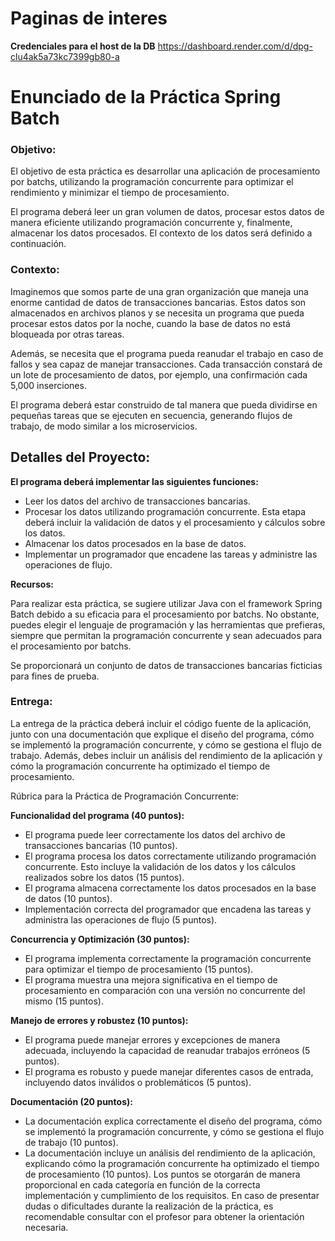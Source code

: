 # Paginas de interes

**Credenciales para el host de la DB** 
https://dashboard.render.com/d/dpg-clu4ak5a73kc7399gb80-a


# Enunciado de la Práctica Spring Batch

### Objetivo:

El objetivo de esta práctica es desarrollar una aplicación de procesamiento por batchs, utilizando la programación concurrente para optimizar el rendimiento y minimizar el tiempo de procesamiento.

El programa deberá leer un gran volumen de datos, procesar estos datos de manera eficiente utilizando programación concurrente y, finalmente, almacenar los datos procesados. El contexto de los datos será definido a continuación.

### Contexto:

Imaginemos que somos parte de una gran organización que maneja una enorme cantidad de datos de transacciones bancarias. Estos datos son almacenados en archivos planos y se necesita un programa que pueda procesar estos datos por la noche, cuando la base de datos no está bloqueada por otras tareas.

Además, se necesita que el programa pueda reanudar el trabajo en caso de fallos y sea capaz de manejar transacciones. Cada transacción constará de un lote de procesamiento de datos, por ejemplo, una confirmación cada 5,000 inserciones.

El programa deberá estar construido de tal manera que pueda dividirse en pequeñas tareas que se ejecuten en secuencia, generando flujos de trabajo, de modo similar a los microservicios.

## Detalles del Proyecto:

**El programa deberá implementar las siguientes funciones:**

- Leer los datos del archivo de transacciones bancarias.
- Procesar los datos utilizando programación concurrente. Esta etapa deberá incluir la validación de datos y el procesamiento y cálculos sobre los datos.
- Almacenar los datos procesados en la base de datos.
- Implementar un programador que encadene las tareas y administre las operaciones de flujo.

**Recursos:**

Para realizar esta práctica, se sugiere utilizar Java con el framework Spring Batch debido a su eficacia para el procesamiento por batchs. No obstante, puedes elegir el lenguaje de programación y las herramientas que prefieras, siempre que permitan la programación concurrente y sean adecuados para el procesamiento por batchs.

Se proporcionará un conjunto de datos de transacciones bancarias ficticias para fines de prueba.

### Entrega:

La entrega de la práctica deberá incluir el código fuente de la aplicación, junto con una documentación que explique el diseño del programa, cómo se implementó la programación concurrente, y cómo se gestiona el flujo de trabajo. Además, debes incluir un análisis del rendimiento de la aplicación y cómo la programación concurrente ha optimizado el tiempo de procesamiento.

Rúbrica para la Práctica de Programación Concurrente:

**Funcionalidad del programa (40 puntos):**

- El programa puede leer correctamente los datos del archivo de transacciones bancarias (10 puntos).
- El programa procesa los datos correctamente utilizando programación concurrente. Esto incluye la validación de los datos y los cálculos realizados sobre los datos (15 puntos).
- El programa almacena correctamente los datos procesados en la base de datos (10 puntos).
- Implementación correcta del programador que encadena las tareas y administra las operaciones de flujo (5 puntos).
  
**Concurrencia y Optimización (30 puntos):**

- El programa implementa correctamente la programación concurrente para optimizar el tiempo de procesamiento (15 puntos).
- El programa muestra una mejora significativa en el tiempo de procesamiento en comparación con una versión no concurrente del mismo (15 puntos).
  
**Manejo de errores y robustez (10 puntos):**

- El programa puede manejar errores y excepciones de manera adecuada, incluyendo la capacidad de reanudar trabajos erróneos (5 puntos).
- El programa es robusto y puede manejar diferentes casos de entrada, incluyendo datos inválidos o problemáticos (5 puntos).
  
**Documentación (20 puntos):**

- La documentación explica correctamente el diseño del programa, cómo se implementó la programación concurrente, y cómo se gestiona el flujo de trabajo (10 puntos).
- La documentación incluye un análisis del rendimiento de la aplicación, explicando cómo la programación concurrente ha optimizado el tiempo de procesamiento (10 puntos).
Los puntos se otorgarán de manera proporcional en cada categoría en función de la correcta implementación y cumplimiento de los requisitos. En caso de presentar dudas o dificultades durante la realización de la práctica, es recomendable consultar con el profesor para obtener la orientación necesaria.


